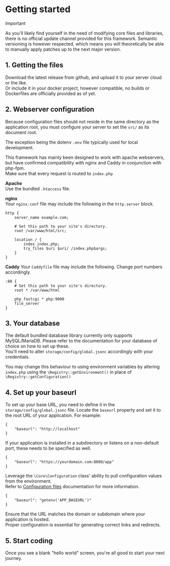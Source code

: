 # Getting started

> [!IMPORTANT]
> As you'll likely find yourself in the need of modifying core files and libraries, there is no official update channel provided for this framework.
> Semantic versioning is however respected, which means you will theoretically be able to manually apply patches up to the next major version.  

## 1. Getting the files
Download the latest release from github, and upload it to your server cloud or the like.  
Or include it in your docker project, however compatible, no builds or Dockerfiles are officially provided as of yet.  

## 2. Webserver configuration
Because configuration files should not reside in the same directory as the application root, you must configure your server to set the `src/` as its document root.  

The exception being the dotenv `.env` file typically used for local development.  

This framework has mainly been designed to work with apache webservers, but have confirmed compatibility with nginx and Caddy in conjunction with php-fpm.  
Make sure that every request is routed to `index.php`  

**Apache**  
Use the bundled `.htaccess` file.  

**nginx**  
Your `nginx.conf` file may include the following in the `http.server` block.  

```
http {
    server_name example.com;

	# Set this path to your site's directory.
	root /var/www/html/src;

	location / {
		index index.php;
		try_files $uri $uri/ /index.php$args;
	}
}
```

**Caddy**
Your `Caddyfile` file may include the following.
Change port numbers accordingly.  

```
:80 {
	# Set this path to your site's directory.
	root * /var/www/html

	php_fastcgi * php:9000
	file_server
}
```

## 3. Your database
The default bundled database library currently only supports MySQL/MariaDB.
Please refer to the documentation for your database of choice on how to set up these.  
You'll need to alter `storage/config/global.jsonc` accordingly with your credentials.  

You may change this behaviour to using environment variables by altering `index.php` using the `\Registry::getEnvironment()` in place of `\Registry::getConfiguration()`

## 4. Set up your baseurl
To set up your base URL, you need to define it in the `storage/config/global.jsonc` file. Locate the `baseurl` property and set it to the root URL of your application. For example:

```jsonc
{
	"baseurl": "http://localhost"
}
```

If your application is installed in a subdirectory or listens on a non-default port, these needs to be specified as well.

```jsonc
{
	"baseurl": "https://yourdomain.com:8080/app"
}
```

Leverage the `\Core\Configuration` class' ability to pull configuration values from the environment.  
Refer to [Configuration files](Configuration_files.md) documentation for more information.  

```jsonc
{
	"baseurl": "getenv('APP_BASEURL')"
}
```

Ensure that the URL matches the domain or subdomain where your application is hosted.   
Proper configuration is essential for generating correct links and redirects.

## 5. Start coding
Once you see a blank "hello world" screen, you're all good to start your next journey.  